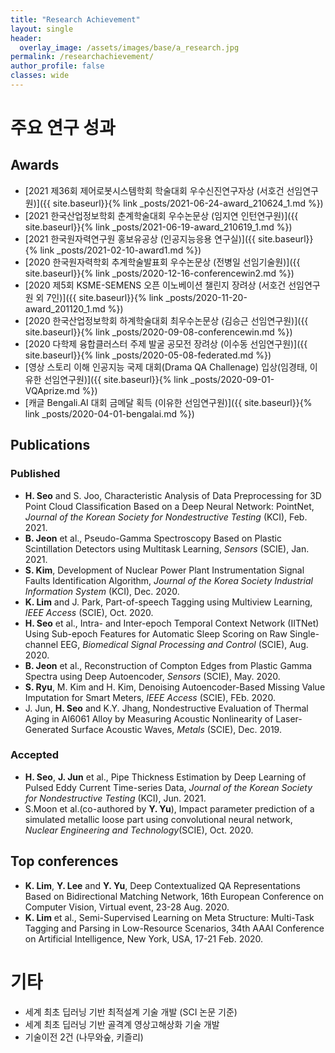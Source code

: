 ```yaml
---
title: "Research Achievement"
layout: single
header:
  overlay_image: /assets/images/base/a_research.jpg
permalink: /researchachievement/
author_profile: false
classes: wide
---
```


# 주요 연구 성과

## Awards
  - [2021 제36회 제어로봇시스템학회 학술대회 우수신진연구자상 (서호건 선임연구원)]({{ site.baseurl}}{% link _posts/2021-06-24-award_210624_1.md %})
  - [2021 한국산업정보학회 춘계학술대회 우수논문상 (임지연 인턴연구원)]({{ site.baseurl}}{% link _posts/2021-06-19-award_210619_1.md %})
  - [2021 한국원자력연구원 홍보유공상 (인공지능응용 연구실)]({{ site.baseurl}}{% link _posts/2021-02-10-award1.md %})
  - [2020 한국원자력학회 추계학술발표회 우수논문상 (전병일 선임기술원)]({{ site.baseurl}}{% link _posts/2020-12-16-conferencewin2.md %})
  - [2020 제5회 KSME-SEMENS 오픈 이노베이션 챌린지 장려상 (서호건 선임연구원 외 7인)]({{ site.baseurl}}{% link _posts/2020-11-20-award_201120_1.md %})
  - [2020 한국산업정보학회 하계학술대회 최우수논문상 (김승근 선임연구원)]({{ site.baseurl}}{% link _posts/2020-09-08-conferencewin.md %})
  - [2020 다학제 융합클러스터 주제 발굴 공모전 장려상 (이수동 선임연구원)]({{ site.baseurl}}{% link _posts/2020-05-08-federated.md %})
  - [영상 스토리 이해 인공지능 국제 대회(Drama QA Challenage) 입상(임경태, 이유한 선임연구원)]({{ site.baseurl}}{% link _posts/2020-09-01-VQAprize.md %})
  - [캐글 Bengali.AI 대회 금메달 획득 (이유한 선임연구원)]({{ site.baseurl}}{% link _posts/2020-04-01-bengalai.md %})

<!-- - Kaggle 분자물성 예측 대회 세계 3위 (이유한 선임연구원) 
  - Kaggle 당뇨망막증 판별 대회 세계 3위 (이유한 선임연구원)
  - CoNLL 2018 shared task 대회 2위 (임경태 선임연구원) -->

## Publications
### Published
  - **H. Seo** and S. Joo, Characteristic Analysis of Data Preprocessing for 3D Point Cloud Classification Based on a Deep Neural Network: PointNet, *Journal of the Korean Society for Nondestructive Testing* (KCI), Feb. 2021.
  - **B. Jeon** et al., Pseudo-Gamma Spectroscopy Based on Plastic Scintillation Detectors using Multitask Learning, *Sensors* (SCIE), Jan. 2021.
  - **S. Kim**, Development of Nuclear Power Plant Instrumentation Signal Faults Identification Algorithm, *Journal of the Korea Society Industrial Information System* (KCI), Dec. 2020.
  - **K. Lim** and J. Park, Part-of-speech Tagging using Multiview Learning, *IEEE Access* (SCIE), Oct. 2020.
  - **H. Seo** et al., Intra- and Inter-epoch Temporal Context Network (IITNet) Using Sub-epoch Features for Automatic Sleep Scoring on Raw Single-channel EEG, *Biomedical Signal Processing and Control* (SCIE), Aug. 2020.
  - **B. Jeon** et al., Reconstruction of Compton Edges from Plastic Gamma Spectra using Deep Autoencoder, *Sensors* (SCIE), May. 2020.
  - **S. Ryu**, M. Kim and H. Kim, Denoising Autoencoder-Based Missing Value Imputation for Smart Meters, *IEEE Access* (SCIE), FEb. 2020.
  - J. Jun, **H. Seo** and K.Y. Jhang, Nondestructive Evaluation of Thermal Aging in Al6061 Alloy by Measuring Acoustic Nonlinearity of Laser-Generated Surface Acoustic Waves, *Metals* (SCIE), Dec. 2019.
  
### Accepted
  - **H. Seo**, **J. Jun** et al., Pipe Thickness Estimation by Deep Learning of Pulsed Eddy Current Time-series Data, *Journal of the Korean Society for Nondestructive Testing* (KCI), Jun. 2021.
  - S.Moon et al.(co-authored by **Y. Yu**), Impact parameter prediction of a simulated metallic loose part using convolutional neural network, *Nuclear Engineering and Technology*(SCIE), Oct. 2020.

## Top conferences
  - **K. Lim**, **Y. Lee** and **Y. Yu**, Deep Contextualized QA Representations Based on Bidirectional Matching Network, 16th European Conference on Computer Vision, Virtual event, 23-28 Aug. 2020.
  - **K. Lim** et al., Semi-Supervised Learning on Meta Structure: Multi-Task Tagging and Parsing in Low-Resource Scenarios, 34th AAAI Conference on Artificial Intelligence, New York, USA, 17-21 Feb. 2020.


# 기타
  - 세계 최초 딥러닝 기반 최적설계 기술 개발 (SCI 논문 기준)
  - 세계 최초 딥러닝 기반 골격계 영상고해상화 기술 개발
  - 기술이전 2건 (나무와숲, 키즐리)
  
